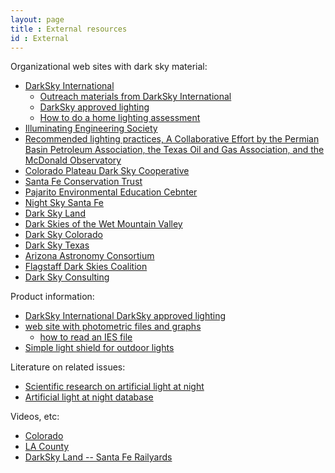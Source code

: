 ```yaml
---
layout: page
title : External resources
id : External
---
```


Organizational web sites with dark sky material:

- [DarkSky International](https://darksky.org)
  - [Outreach materials from DarkSky International](https://darksky.org/resources/public-outreach-materials/)
  - [DarkSky approved lighting](https://darksky.org/what-we-do/darksky-approved/)
  - [How to do a home lighting assessment](https://darksky.org/get-involved/home-lighting-assessment/)
- [Illuminating Engineering Society](https://www.ies.org/)
- [Recommended lighting practices, A Collaborative Effort by the Permian Basin Petroleum Association, the Texas Oil and Gas Association, and the McDonald Observatory](https://www.txoga.org/wp-content/uploads/2018/02/PBPA_TXOGA_MCD_recommended_lighting_practices_rev180215a.pdf)
- [Colorado Plateau Dark Sky Cooperative](https://extension.usu.edu/iort/cp-darkskies/)
- [Santa Fe Conservation Trust](https://sfct.org/dark-skies/)
- [Pajarito Environmental Education Cebnter](https://peecnature.org/learn/dark-skies/)
- [Night Sky Santa Fe](https://nightskysantafe.org/)
- [Dark Sky Land](https://www.darkskyland.us/)
- [Dark Skies of the Wet Mountain Valley](https://www.darkskiescolorado.org/)
- [Dark Sky Colorado](https://darkskycolorado.org/)
- [Dark Sky Texas](https://darkskytexas.org/)
- [Arizona Astronomy Consortium](https://azastronomy.org/dark-skies-initiatives/)
- [Flagstaff Dark Skies Coalition](https://flagstaffdarkskies.org/)
- [Dark Sky Consulting](https://www.darkskyconsulting.com/)

Product information:
- [DarkSky International DarkSky approved lighting](https://darksky.org/what-we-do/darksky-approved/)
- [web site with photometric files and graphs](https://photometriceditor.com)
  - [how to read an IES file](https://www.linkedin.com/pulse/how-read-ies-report-daniel-han/)
- [Simple light shield for outdoor lights](https://www.progresslightingexperts.com/lighting/4-92-136-0-495869/Progress_Nightsaver---Outdoor-Light-in-Traditional-style---3.25-Inches-wide-by-6.31-Inches-high-P8400-31.htm)

Literature on related issues:
- [Scientific research on artificial light at night](https://darksky.org/what-we-do/advancing-responsible-outdoor-lighting/research/)
- [Artificial light at night database](https://www.zotero.org/groups/2913367/alan_db/)

Videos, etc:

- [Colorado](https://www.youtube.com/watch?v=QyqykIFqNoY)
- [LA County](https://www.youtube.com/watch?v=idStuAKJPZs)
- [DarkSky Land -- Santa Fe Railyards](https://www.youtube.com/watch?v=JV2aY-NLOk8&t=308s)



